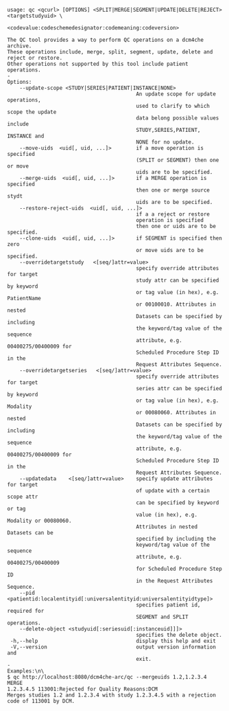     usage: qc <qcurl> [OPTIONS] <SPLIT|MERGE|SEGMENT|UPDATE|DELETE|REJECT> <targetstudyuid> \
                                <codevalue:codeschemedesignator:codemeaning:codeversion>
    
    The QC tool provides a way to perform QC operations on a dcm4che archive. 
    These operations include, merge, split, segment, update, delete and reject or restore. 
    Other operations not supported by this tool include patient operations.
    -
    Options:
        --update-scope <STUDY|SERIES|PATIENT|INSTANCE|NONE>  
                                              An update scope for update operations,
                                              used to clarify to which scope the update
                                              data belong possible values include 
                                              STUDY,SERIES,PATIENT, INSTANCE and 
                                              NONE for no update.
        --move-uids  <uid[, uid, ...]>        if a move operation is specified 
                                              (SPLIT or SEGMENT) then one or move 
                                              uids are to be specified.
        --merge-uids  <uid[, uid, ...]>       if a MERGE operation is specified
                                              then one or merge source stydt 
                                              uids are to be specified.
        --restore-reject-uids  <uid[, uid, ...]> 
                                              if a a reject or restore
                                              operation is specified
                                              then one or uids are to be specified.
        --clone-uids  <uid[, uid, ...]>       if SEGMENT is specified then zero
                                              or move uids are to be specified.
        --overridetargetstudy   <[seq/]attr=value>              
                                              specify override attributes for target
                                              study attr can be specified by keyword
                                              or tag value (in hex), e.g. PatientName
                                              or 00100010. Attributes in nested 
                                              Datasets can be specified by including
                                              the keyword/tag value of the sequence 
                                              attribute, e.g. 00400275/00400009 for
                                              Scheduled Procedure Step ID in the 
                                              Request Attributes Sequence.
        --overridetargetseries   <[seq/]attr=value>              
                                              specify override attributes for target
                                              series attr can be specified by keyword
                                              or tag value (in hex), e.g. Modality 
                                              or 00080060. Attributes in nested 
                                              Datasets can be specified by including
                                              the keyword/tag value of the sequence 
                                              attribute, e.g. 00400275/00400009 for
                                              Scheduled Procedure Step ID in the 
                                              Request Attributes Sequence.
        --updatedata    <[seq/]attr=value>    specify update attributes for target
                                              of update with a certain scope attr 
                                              can be specified by keyword or tag 
                                              value (in hex), e.g. Modality or 00080060.
                                              Attributes in nested Datasets can be 
                                              specified by including the 
                                              keyword/tag value of the sequence 
                                              attribute, e.g. 00400275/00400009 
                                              for Scheduled Procedure Step ID
                                              in the Request Attributes Sequence.
        --pid  <patientid:localentityid[:universalentityid:universalentityidtype]>
                                              specifies patient id, required for
                                              SEGMENT and SPLIT operations.
        --delete-object <studyuid[:seriesuid[:instanceuid]]]>
                                              specifies the delete object.
     -h,--help                                display this help and exit
     -V,--version                             output version information and
                                              exit.
    -
    Examples:\n\
    $ qc http://localhost:8080/dcm4che-arc/qc --mergeuids 1.2,1.2.3.4 MERGE 
    1.2.3.4.5 113001:Rejected for Quality Reasons:DCM
    Merges studies 1.2 and 1.2.3.4 with study 1.2.3.4.5 with a rejection code of 113001 by DCM.